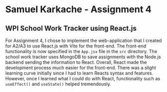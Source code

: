 Samuel Karkache - Assignment 4
===

## WPI School Work Tracker using React.js
For Assignment 4, I chose to implement the web-application that I created for A2/A3 to use
React.js with Vite for the front-end. The front-end functionality is now specified
in the `App.jsx` file in the `src` directory. The school work tracker uses MongoDB
to save assignments with the Node.js backend sending the information to React. Overall, 
React made the development process much easier for the front-end. There was a slight learning
curve initially since I had to learn Reacts syntax and features. However, once I learned what I 
could do with React, functionality such as `useEffect()` and `useState()` helped tremendously.
